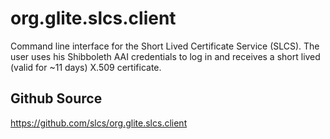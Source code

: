 org.glite.slcs.client
=====================

Command line interface for the Short Lived Certificate Service (SLCS). 
The user uses his Shibboleth AAI credentials to log in and receives a
short lived (valid for ~11 days) X.509 certificate.

Github Source
-------------
https://github.com/slcs/org.glite.slcs.client
